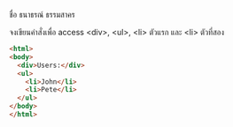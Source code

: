 ชื่อ ธนาธรณ์ ธรรมสาคร 

จงเขียนคำสั่งเพื่อ access \<div>, \<ul>, \<li> ตัวแรก และ \<li> ตัวที่สอง


```html
<html>
<body>
  <div>Users:</div>
  <ul>
    <li>John</li>
    <li>Pete</li>
  </ul>
</body>
</html>

```